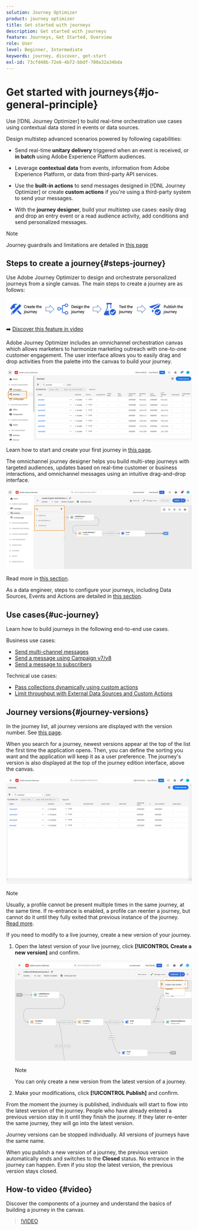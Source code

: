```yaml
---
solution: Journey Optimizer
product: journey optimizer
title: Get started with journeys
description: Get started with journeys
feature: Journeys, Get Started, Overview
role: User
level: Beginner, Intermediate
keywords: journey, discover, get-start
exl-id: 73cfd48b-72e6-4b72-bbdf-700a32a34bda
---
```


# Get started with journeys{#jo-general-principle}

Use [!DNL Journey Optimizer] to build real-time orchestration use cases using contextual data stored in events or data sources.

Design multistep advanced scenarios powered by following capabilities:

* Send real-time **unitary delivery** triggered when an event is received, or **in batch** using Adobe Experience Platform audiences.

* Leverage **contextual data** from events, information from Adobe Experience Platform, or data from third-party API services.

* Use the **built-in actions** to send messages designed in [!DNL Journey Optimizer] or create **custom actions** if you're using a third-party system to send your messages.

* With the **journey designer**, build your multistep use cases: easily drag and drop an entry event or a read audience activity, add conditions and send personalized messages.

>[!NOTE]
>
>Journey guardrails and limitations are detailed in [this page](../start/guardrails.md)

## Steps to create a journey{#steps-journey}

Use Adobe Journey Optimizer to design and orchestrate personalized journeys from a single canvas. The main steps to create a journey are as follows:

![](assets/journey-creation-process.png)

➡️ [Discover this feature in video](#video) 

Adobe Journey Optimizer includes an omnichannel orchestration canvas which allows marketers to harmonize marketing outreach with one-to-one customer engagement. The user interface allows you to easily drag and drop activities from the palette into the canvas to build your journey. 

![](assets/interface-journeys.png) 

Learn how to start and create your first journey in [this page](journey-gs.md).

The omnichannel journey designer helps you build multi-step journeys with targeted audiences, updates based on real-time customer or business interactions, and omnichannel messages using an intuitive drag-and-drop interface.

![](assets/journey38.png)

Read more in [this section](using-the-journey-designer.md).

As a data engineer, steps to configure your journeys, including Data Sources, Events and Actions are detailed in [this section](../configuration/about-data-sources-events-actions.md).


## Use cases{#uc-journey}

Learn how to build journeys in the following end-to-end use cases.

Business use cases:

* [Send multi-channel messages](journeys-uc.md)
* [Send a message using Campaign v7/v8](ajo-ac.md)
* [Send a message to subscribers](message-to-subscribers-uc.md)

Technical use cases:

* [Pass collections dynamically using custom actions](collections.md)
* [Limit throughput with External Data Sources and Custom Actions](limit-throughput.md)

## Journey versions{#journey-versions}

In the journey list, all journey versions are displayed with the version number. See [this page](../building-journeys/using-the-journey-designer.md). 

When you search for a journey, newest versions appear at the top of the list the first time the application opens. Then, you can define the sorting you want and the application will keep it as a user preference. The journey's version is also displayed at the top of the journey edition interface, above the canvas.

![](assets/journeyversions1.png)

>[!NOTE]
>
>Usually, a profile cannot be present multiple times in the same journey, at the same time. If re-entrance is enabled, a profile can reenter a journey, but cannot do it until they fully exited that previous instance of the journey. [Read more](end-journey.md).

If you need to modify to a live journey, create a new version of your journey.

1. Open the latest version of your live journey, click **[!UICONTROL Create a new version]** and confirm.

    ![](assets/journeyversions2.png)

    >[!NOTE]
    >
    >You can only create a new version from the latest version of a journey.

1. Make your modifications, click **[!UICONTROL Publish]** and confirm.

From the moment the journey is published, individuals will start to flow into the latest version of the journey. People who have already entered a previous version stay in it until they finish the journey. If they later re-enter the same journey, they will go into the latest version.

Journey versions can be stopped individually. All versions of journeys have the same name.

When you publish a new version of a journey, the previous version automatically ends and switches to the **Closed** status. No entrance in the journey can happen. Even if you stop the latest version, the previous version stays closed.

## How-to video {#video}

Discover the components of a journey and understand the basics of building a journey in the canvas.

>[!VIDEO](https://video.tv.adobe.com/v/3424996?quality=12) 
